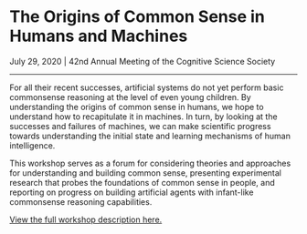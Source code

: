 # The Origins of Common Sense in Humans and Machines

July 29, 2020 | 42nd Annual Meeting of the Cognitive Science Society

--------

For all their recent successes, artificial systems do not yet perform basic commonsense reasoning at the level of even young children. By understanding the origins of common sense in humans, we hope to understand how to recapitulate it in machines. In turn, by looking at the successes and failures of machines, we can make scientific progress towards understanding the initial state and learning mechanisms of human intelligence.

This workshop serves as a forum for considering theories and approaches for understanding and building common sense, presenting experimental research that probes the foundations of common sense in people, and reporting on progress on building artificial agents with infant-like commonsense reasoning capabilities.

[View the full workshop description here.](/files/Origins_of_Commonsense.pdf)
